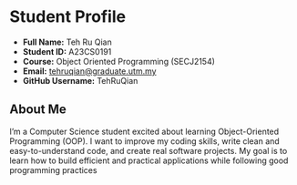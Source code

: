 # Student Profile

- **Full Name:** Teh Ru Qian
- **Student ID:** A23CS0191
- **Course:** Object Oriented Programming (SECJ2154)
- **Email:** tehruqian@graduate.utm.my
- **GitHub Username:** TehRuQian

## About Me
I’m a Computer Science student excited about learning Object-Oriented Programming (OOP). I want to improve my coding skills, write clean and easy-to-understand code, and create real software projects. My goal is to learn how to build efficient and practical applications while following good programming practices
